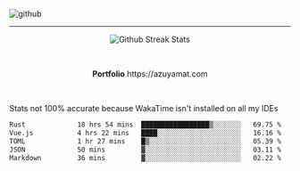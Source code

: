 ![github](https://media.discordapp.net/attachments/881363147364118528/1142610121697021952/background.png?width=1000&height=300)<br>
___
<p align="center">
  <img alt="Github Streak Stats" src="https://streak-stats.demolab.com?user=Azuyamat&theme=transparent&hide_border=true"/>
</p><br>
<p align="center">
      <strong>Portfolio</strong> https://azuyamat.com
</p><br>

Stats not 100% accurate because WakaTime isn't installed on all my IDEs
<!--START_SECTION:waka-->

```txt
Rust             18 hrs 54 mins  █████████████████▒░░░░░░░   69.75 %
Vue.js           4 hrs 22 mins   ████░░░░░░░░░░░░░░░░░░░░░   16.16 %
TOML             1 hr 27 mins    █▒░░░░░░░░░░░░░░░░░░░░░░░   05.39 %
JSON             50 mins         ▓░░░░░░░░░░░░░░░░░░░░░░░░   03.11 %
Markdown         36 mins         ▓░░░░░░░░░░░░░░░░░░░░░░░░   02.22 %
```

<!--END_SECTION:waka-->

